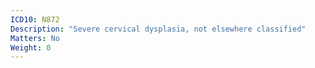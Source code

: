 ```yaml
---
ICD10: N872
Description: "Severe cervical dysplasia, not elsewhere classified"
Matters: No
Weight: 0
---
```

